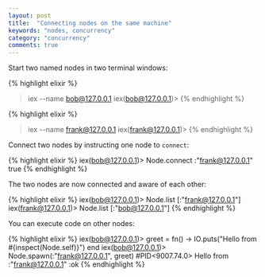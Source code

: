 ```yaml
---
layout: post
title:  "Connecting nodes on the same machine"
keywords: "nodes, concurrency"
category: "concurrency"
comments: true
---
```


Start two named nodes in two terminal windows:

{% highlight elixir %}
>iex --name bob@127.0.0.1
iex(bob@127.0.0.1)>
{% endhighlight %}

{% highlight elixir %}
>iex --name frank@127.0.0.1
iex(frank@127.0.0.1)>
{% endhighlight %}

Connect two nodes by instructing one node to `connect`:

{% highlight elixir %}
iex(bob@127.0.0.1)> Node.connect :"frank@127.0.0.1"
true
{% endhighlight %}

The two nodes are now connected and aware of each other:

{% highlight elixir %}
iex(bob@127.0.0.1)> Node.list
[:"frank@127.0.0.1"]
iex(frank@127.0.0.1)> Node.list
[:"bob@127.0.0.1"]
{% endhighlight %}

You can execute code on other nodes:

{% highlight elixir %}
iex(bob@127.0.0.1)> greet = fn() -> IO.puts("Hello from #{inspect(Node.self)}") end
iex(bob@127.0.0.1)> Node.spawn(:"frank@127.0.0.1", greet)
#PID<9007.74.0>
Hello from :"frank@127.0.0.1"
:ok
{% endhighlight %}

